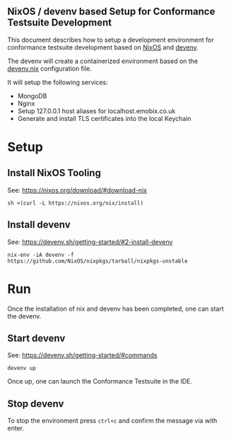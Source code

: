 NixOS / devenv based Setup for Conformance Testsuite Development
---

This document describes how to setup a development environment for conformance testsuite development
based on [NixOS](https://nixos.org/) and [devenv](https://devenv.sh/).

The devenv will create a containerized environment based on the [devenv.nix](./devenv.nix) configuration file.

It will setup the following services:
- MongoDB
- Nginx
- Setup 127.0.0.1 host aliases for localhost.emobix.co.uk
- Generate and install TLS certificates into the local Keychain

# Setup

## Install NixOS Tooling

See: https://nixos.org/download/#download-nix

```
sh <(curl -L https://nixos.org/nix/install)
```

## Install devenv

See: https://devenv.sh/getting-started/#2-install-devenv

```
nix-env -iA devenv -f https://github.com/NixOS/nixpkgs/tarball/nixpkgs-unstable
```

# Run

Once the installation of nix and devenv has been completed, one can start the devenv.

## Start devenv

See: https://devenv.sh/getting-started/#commands

```
devenv up
```

Once up, one can launch the Conformance Testsuite in the IDE.

## Stop devenv

To stop the environment press `ctrl+c` and confirm the message via with enter.
